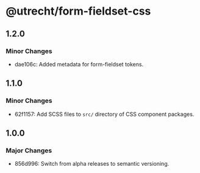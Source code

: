 # @utrecht/form-fieldset-css

## 1.2.0

### Minor Changes

- dae106c: Added metadata for form-fieldset tokens.

## 1.1.0

### Minor Changes

- 62f1157: Add SCSS files to `src/` directory of CSS component packages.

## 1.0.0

### Major Changes

- 856d996: Switch from alpha releases to semantic versioning.
